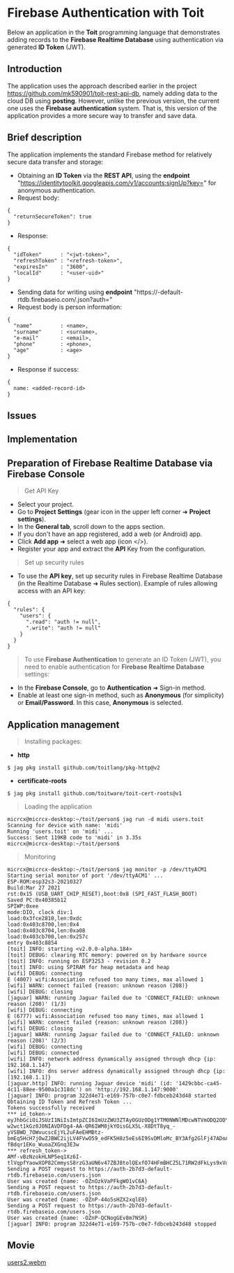 # Firebase Authentication with Toit

Below an application in the __Toit__ programming language that demonstrates adding records to the __Firebase Realtime Database__ using authentication via generated __ID Token__ (JWT).

## Introduction

The application uses the approach described earlier in the project https://github.com/mk590901/toit-rest-api-db, namely adding data to the cloud DB using __posting__. However, unlike the previous version, the current one uses the __Firebase authentication__ system. That is, this version of the application provides a more secure way to transfer and save data.

## Brief description

The application implements the standard Firebase method for relatively secure data transfer and storage:

* Obtaining an __ID Token__ via the __REST API__, using the __endpoint__ "https://identitytoolkit.googleapis.com/v1/accounts:signUp?key=<your-api-key>" for anonymous authentication.
* Request body:
```
{
  "returnSecureToken": true
}
```
* Response:
```
{
  "idToken"      : "<jwt-token>",
  "refreshToken" : "<refresh-token>",
  "expiresIn"    : "3600",
  "localId"      : "<user-uid>"
}
```
* Sending data for writing using __endpoint__ "https://<your-project-id>-default-rtdb.firebaseio.com/<collection-name>.json?auth=<idToken>"
* Request body is person information:
```
{
  "name"         : <name>,
  "surname"      : <surname>,
  "e-mail"       : <email>,
  "phone"        : <phone>,
  "age"          : <age>
}
```
* Response if success:
```
{
  name: <added-record-id>
}
```

## Issues



## Implementation


## Preparation of Firebase Realtime Database via Firebase Console

> Get API Key

* Select your project.
* Go to __Project Settings__ (gear icon in the upper left corner ➜ __Project settings__).
* In the __General tab__, scroll down to the apps section.
* If you don't have an app registered, add a web (or Android) app.
* Click __Add app__ ➜ select a web app (icon </>).
* Register your app and extract the __API__ Key from the configuration.

> Set up security rules

* To use the __API key__, set up security rules in Firebase Realtime Database (in the Realtime Database ➜ Rules section). Example of rules allowing access with an API key:
```
{
  "rules": {
    "users": {
      ".read": "auth != null",
      ".write": "auth != null"
    }
  }
}
```
> To use __Firebase Authentication__ to generate an ID Token (JWT), you need to enable authentication for __Firebase Realtime Database__ settings:
* In the __Firebase Console__, go to __Authentication__ ➜ Sign-in method.
* Enable at least one sign-in method, such as __Anonymous__ (for simplicity) or __Email/Password__. In this case, __Anonymous__ is selected.

## Application management

> Installing packages:

* __http__
```
$ jag pkg install github.com/toitlang/pkg-http@v2
```
* __certificate-roots__
```
$ jag pkg install github.com/toitware/toit-cert-roots@v1
```

> Loading the application

```
micrcx@micrcx-desktop:~/toit/person$ jag run -d midi users.toit
Scanning for device with name: 'midi'
Running 'users.toit' on 'midi' ...
Success: Sent 119KB code to 'midi' in 3.35s
micrcx@micrcx-desktop:~/toit/person$ 
```

> Monitoring
```
micrcx@micrcx-desktop:~/toit/person$ jag monitor -p /dev/ttyACM1
Starting serial monitor of port '/dev/ttyACM1' ...
ESP-ROM:esp32s3-20210327
Build:Mar 27 2021
rst:0x15 (USB_UART_CHIP_RESET),boot:0x8 (SPI_FAST_FLASH_BOOT)
Saved PC:0x40385b12
SPIWP:0xee
mode:DIO, clock div:1
load:0x3fce2810,len:0xdc
load:0x403c8700,len:0x4
load:0x403c8704,len:0xa08
load:0x403cb700,len:0x257c
entry 0x403c8854
[toit] INFO: starting <v2.0.0-alpha.184>
[toit] DEBUG: clearing RTC memory: powered on by hardware source
[toit] INFO: running on ESP32S3 - revision 0.2
[toit] INFO: using SPIRAM for heap metadata and heap
[wifi] DEBUG: connecting
E (4007) wifi:Association refused too many times, max allowed 1
[wifi] WARN: connect failed {reason: unknown reason (208)}
[wifi] DEBUG: closing
[jaguar] WARN: running Jaguar failed due to 'CONNECT_FAILED: unknown reason (208)' (1/3)
[wifi] DEBUG: connecting
E (6777) wifi:Association refused too many times, max allowed 1
[wifi] WARN: connect failed {reason: unknown reason (208)}
[wifi] DEBUG: closing
[jaguar] WARN: running Jaguar failed due to 'CONNECT_FAILED: unknown reason (208)' (2/3)
[wifi] DEBUG: connecting
[wifi] DEBUG: connected
[wifi] INFO: network address dynamically assigned through dhcp {ip: 192.168.1.147}
[wifi] INFO: dns server address dynamically assigned through dhcp {ip: [192.168.1.1]}
[jaguar.http] INFO: running Jaguar device 'midi' (id: '1429cbbc-ca45-4c11-88ee-9500a1c318dc') on 'http://192.168.1.147:9000'
[jaguar] INFO: program 322d4e71-e169-757b-c0e7-fdbceb243d48 started
Obtaining ID Token and Refresh Token ...
Tokens successfully received
*** id_token->
eyJhbGciOiJSUzI1NiIsImtpZCI6ImUzZWU3ZTAyOGUzODg1YTM0NWNlMDcwNTVmODQ2ODYyMjU1YTcwNDYiLCJ0eXAiOiJKV1QifQ.eyJwcm92aWRlcl9pZCI6ImFub255bW91cyIsImlzcyI6Imh0dHBzOi8vc2VjdXJldG9rZW4uZ29vZ2xlLmNvbS9hdXRoLTJiN2QzIiwiYXVkIjoiYXV0aC0yYjdkMyIsImF1dGhfdGltZSI6MTc1NzUwNDA3NSwidXNlcl9pZCI6Ik95dnRQTWRHa2RVUWZPU1l0aW9GN1FnOVlMTzIiLCJzdWIiOiJPeXZ0UE1kR2tkVVFmT1NZdGlvRjdRZzlZTE8yIiwiaWF0IjoxNzU3NTA0MDc1LCJleHAiOjE3NTc1MDc2NzUsImZpcmViYXNlIjp7ImlkZW50aXRpZXMiOnt9LCJzaWduX2luX3Byb3ZpZGVyIjoiYW5vbnltb3VzIn19.Py_BNzkcqh0hkfY3ZCXq8KTk9IyjXAXx6vH4aEcmNKActR3CLWA9HE7rcLOV2mYLbh9d5JKZ7s2V7sBjAcD0Da6E6BajpL7cxbEA2EFAELb_-w2wct1kGz0J0NIAVDFDg4-AA-QR6IWM8jkYOisGLX5L-X8DtT8yq_-yVSBWD_7OWvucscEjYL2uFAeEHMBtz-bmEq5HcH7jOwZJBWC2ijLV4FVwO59_edFK5H8z5eEs6I9SvDMloMc_BY3Afg2GlFj47ADoAFHUEt9UAWkETdcqcxlKGCuYgPnelU1QyykKJVTjV5m2UXbXFVP1ro-fBdqr1EKo_WuoaZXGnq3E3w
*** refresh_token->
AMf-vBzNzokHLNP5eq1Xz6I-tlVqpfYaowXOP82CmmysS8rzG3aUN6v47ZBJ8tolQExfO74HFmBHCZ5L71RW2dFkLys9xVqWJDmctYMpz5_ymMt1nWCBG5F_0peQrV9e3Wh3x0UR8vedLtbn03EcfejsVRUuLBDTiowCSML4L_Z6wMuvOzxhI5o
Sending a POST request to https://auth-2b7d3-default-rtdb.firebaseio.com/users.json
User was created {name: -OZnOzkVaPFkgWO1vC6A}
Sending a POST request to https://auth-2b7d3-default-rtdb.firebaseio.com/users.json
User was created {name: -OZnP-44o5sHZX2xqlE0}
Sending a POST request to https://auth-2b7d3-default-rtdb.firebaseio.com/users.json
User was created {name: -OZnP-QCNogGEv8m7NSR}
[jaguar] INFO: program 322d4e71-e169-757b-c0e7-fdbceb243d48 stopped

```

## Movie

[users2.webm](https://github.com/user-attachments/assets/c20f33bd-f3dc-43e6-a6b4-a432512a929e)


